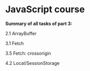 # JavaScript course

**Summary of all tasks of part 3:**

2.1 ArrayBuffer

3.1 Fetch

3.5 Fetch: crossorigin

4.2 Local/SessionStorage
